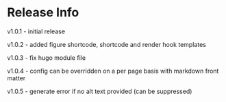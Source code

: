 # Release Info

v1.0.1 - initial release

v1.0.2 - added figure shortcode, shortcode and render hook templates

v1.0.3 - fix hugo module file

v1.0.4 - config can be overridden on a per page basis with markdown front matter

v1.0.5 - generate error if no alt text provided (can be suppressed)
